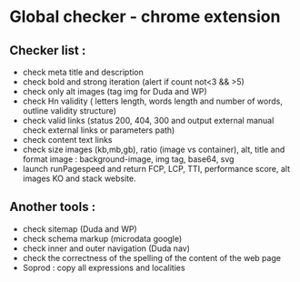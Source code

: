 # Global checker - chrome extension


## Checker list : 
- check meta title and description
- check bold and strong iteration (alert if count not<3 && >5)
- check only alt images (tag img for Duda and WP)
- check Hn validity ( letters length, words length and number of words, outline validity structure)
- check valid links (status 200, 404, 300 and output external manual check external links or parameters path)
- check content text links
- check size images  (kb,mb,gb), ratio (image vs container), alt, title and format image : background-image, img tag, base64, svg
- launch runPagespeed and return FCP, LCP, TTI, performance score, alt images KO and stack website.


## Another tools :
- check sitemap (Duda and WP)
- check schema markup (microdata google)
- check inner and outer navigation (Duda nav)
- check the correctness of the spelling of the content of the web page
- Soprod : copy all expressions and localities
